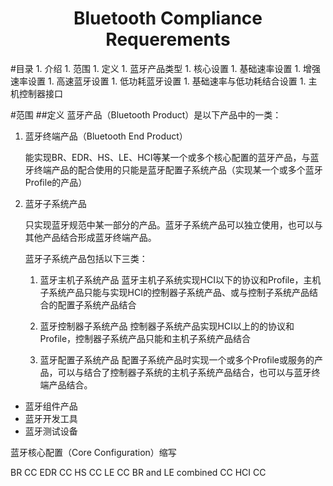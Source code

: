 <h1 align=center>Bluetooth Compliance Requerements</h1>
#目录
1. 介绍
1. 范围
1. 定义
	1. 蓝牙产品类型
1. 核心设置
	1. 基础速率设置
	1. 增强速率设置
	1. 高速蓝牙设置
	1. 低功耗蓝牙设置
	1. 基础速率与低功耗结合设置
	1. 主机控制器接口
	
#范围
##定义
蓝牙产品（Bluetooth Product）是以下产品中的一类：

1. 蓝牙终端产品（Bluetooth End Product）
	
	能实现BR、EDR、HS、LE、HCI等某一个或多个核心配置的蓝牙产品，与蓝牙终端产品的配合使用的只能是蓝牙配置子系统产品（实现某一个或多个蓝牙Profile的产品）

1. 蓝牙子系统产品
	
	只实现蓝牙规范中某一部分的产品。蓝牙子系统产品可以独立使用，也可以与其他产品结合形成蓝牙终端产品。
	
	蓝牙子系统产品包括以下三类：
	1. 蓝牙主机子系统产品
	蓝牙主机子系统实现HCI以下的协议和Profile，主机子系统产品只能与实现HCI的控制器子系统产品、或与控制子系统产品结合的配置子系统产品结合

	1. 蓝牙控制器子系统产品
	控制器子系统产品实现HCI以上的的协议和Profile，控制器子系统产品只能和主机子系统产品结合

	1. 蓝牙配置子系统产品
	配置子系统产品时实现一个或多个Profile或服务的产品，可以与结合了控制器子系统的主机子系统产品结合，也可以与蓝牙终端产品结合。
	
* 蓝牙组件产品
* 蓝牙开发工具
* 蓝牙测试设备

蓝牙核心配置（Core Configuration）缩写

BR CC
EDR CC
HS CC
LE CC
BR and LE combined CC
HCI CC